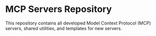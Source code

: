 # MCP Servers Repository

This repository contains all developed Model Context Protocol (MCP) servers, shared utilities, and templates for new servers.
